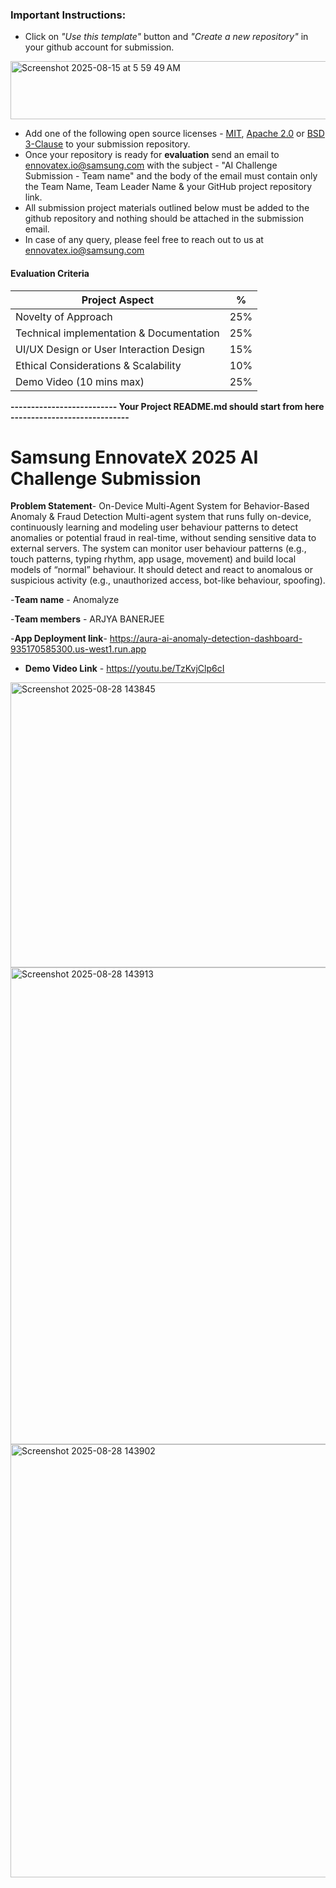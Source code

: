 ### **Important Instructions**:  
- Click on *"Use this template"* button and *"Create a new repository"* in your github account for submission.
<img width="1262" height="93" alt="Screenshot 2025-08-15 at 5 59 49 AM" src="https://github.com/user-attachments/assets/b72d5afd-ba07-4da1-ac05-a373b3168b6a" />

- Add one of the following open source licenses - [MIT](https://opensource.org/licenses/MIT), [Apache 2.0](https://opensource.org/licenses/Apache-2.0) or [BSD 3-Clause](https://opensource.org/licenses/BSD-3-Clause) to your submission repository. 
- Once your repository is ready for **evaluation** send an email to ennovatex.io@samsung.com with the subject - "AI Challenge Submission - Team name" and the body of the email must contain only the Team Name, Team Leader Name & your GitHub project repository link.
- All submission project materials outlined below must be added to the github repository and nothing should be attached in the submission email.
- In case of any query, please feel free to reach out to us at ennovatex.io@samsung.com

#### Evaluation Criteria

| Project Aspect | % |
| --- | --- |
| Novelty of Approach | 25% |
| Technical implementation & Documentation | 25% |
| UI/UX Design or User Interaction Design | 15% |
| Ethical Considerations & Scalability | 10% |
| Demo Video (10 mins max) | 25% |

**-------------------------- Your Project README.md should start from here -----------------------------**

# Samsung EnnovateX 2025 AI Challenge Submission

**Problem Statement**- On-Device Multi-Agent System for Behavior-Based Anomaly & Fraud Detection
Multi-agent system that runs fully on-device, continuously learning and modeling user behaviour patterns to detect anomalies or potential fraud in real-time, without sending sensitive data to external servers. The system can monitor user behaviour patterns (e.g., touch patterns, typing rhythm, app usage, movement) and build local models of “normal” behaviour. It should detect and react to anomalous or suspicious activity (e.g., unauthorized access, bot-like behaviour, spoofing).

-**Team name** - Anomalyze

-**Team members** - ARJYA BANERJEE

-**App Deployment link**- https://aura-ai-anomaly-detection-dashboard-935170585300.us-west1.run.app

- **Demo Video Link** - https://youtu.be/TzKvjClp6cI

<img width="1100" height="456" alt="Screenshot 2025-08-28 143845" src="https://github.com/user-attachments/assets/8265d442-454f-48dd-9c10-49ef57494b2a" />


  <img width="947" height="763" alt="Screenshot 2025-08-28 143913" src="https://github.com/user-attachments/assets/b2d39175-3288-47ec-bd1e-022f692232b9" />
<img width="711" height="693" alt="Screenshot 2025-08-28 143902" src="https://github.com/user-attachments/assets/0488e425-4d12-484f-b503-2a5e6ac6249a" />




